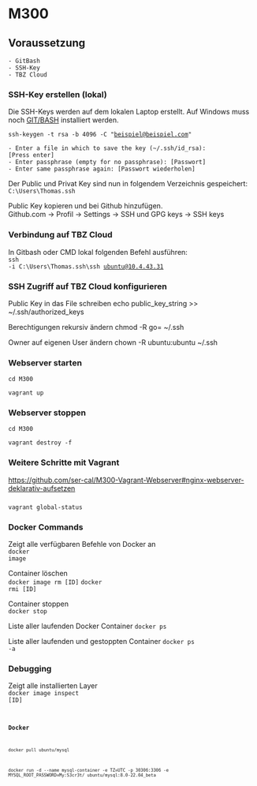 # M300

## Voraussetzung
    - GitBash
    - SSH-Key
    - TBZ Cloud

### SSH-Key erstellen (lokal)
Die SSH-Keys werden auf dem lokalen Laptop erstellt. Auf Windows muss noch <a href="https://www.w3schools.com">GIT/BASH</a>
installiert werden.<br>

<code>ssh-keygen -t rsa -b 4096 -C "beispiel@beispiel.com"</code>

    - Enter a file in which to save the key (~/.ssh/id_rsa):
    [Press enter]
    - Enter passphrase (empty for no passphrase): [Passwort]
    - Enter same passphrase again: [Passwort wiederholen]

Der Public und Privat Key sind nun in folgendem Verzeichnis gespeichert:<br>
<code>C:\Users\Thomas\.ssh</code>

Public Key kopieren und bei Github hinzufügen. <br>
Github.com -> Profil -> Settings -> SSH und GPG keys -> SSH keys



### Verbindung auf TBZ Cloud

In Gitbash oder CMD lokal folgenden Befehl ausführen:<br>
<code>ssh -i C:\Users\Thomas\.ssh\ssh ubuntu@10.4.43.31</code>

### SSH Zugriff auf TBZ Cloud konfigurieren

Public Key in das File schreiben
echo public_key_string >> ~/.ssh/authorized_keys

Berechtigungen rekursiv ändern
chmod -R go= ~/.ssh

Owner auf eigenen User ändern
chown -R ubuntu:ubuntu ~/.ssh

### Webserver starten

<code>cd M300</code>

<code>vagrant up</code>

### Webserver stoppen

<code>cd M300</code>

<code>vagrant destroy -f</code>

### Weitere Schritte mit Vagrant

https://github.com/ser-cal/M300-Vagrant-Webserver#nginx-webserver-deklarativ-aufsetzen

### 

<code>vagrant global-status</code>

  
### Docker Commands

Zeigt alle verfügbaren Befehle von Docker an<br>
<code>docker image</code>

Container löschen <br>
<code>docker image rm [ID]</code>
<code>docker rmi [ID]</code>

Container stoppen <br>
<code>docker stop</code>

Liste aller laufenden Docker Container
<code>docker ps</code>

Liste aller laufenden und gestoppten Container
<code>docker ps -a</code>


### Debugging

Zeigt alle installierten Layer<br>
<code>docker image inspect [ID]<code>


### Docker

<code>docker pull ubuntu/mysql</code>

<code>docker run -d --name mysql-container -e TZ=UTC -p 30306:3306 -e MYSQL_ROOT_PASSWORD=My:S3cr3t/ ubuntu/mysql:8.0-22.04_beta</code>






